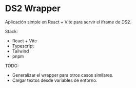 # DS2 Wrapper

Aplicación simple en React + Vite para servir el iframe de DS2.

Stack:
- React + Vite
- Typescript
- Tailwind
- pnpm

TODO:
- Generalizar el wrapper para otros casos similares.
- Cargar textos desde variables de entorno.